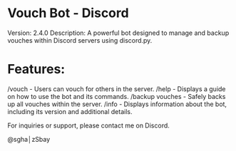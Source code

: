# Vouch Bot - Discord
Version: 2.4.0
Description: A powerful bot designed to manage and backup vouches within Discord servers using discord.py.

# Features:
/vouch - Users can vouch for others in the server.
/help - Displays a guide on how to use the bot and its commands.
/backup vouches - Safely backs up all vouches within the server.
/info - Displays information about the bot, including its version and additional details.

For inquiries or support, please contact me on Discord.

@sgha│zSbay